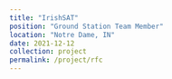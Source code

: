 ```yaml
---
title: "IrishSAT"
position: "Ground Station Team Member"
location: "Notre Dame, IN"
date: 2021-12-12
collection: project
permalink: /project/rfc
---
```

